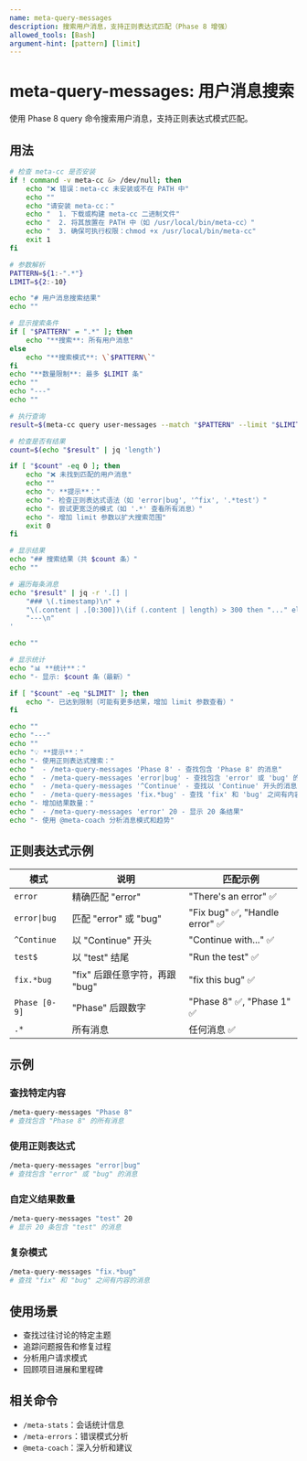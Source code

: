 ```yaml
---
name: meta-query-messages
description: 搜索用户消息，支持正则表达式匹配（Phase 8 增强）
allowed_tools: [Bash]
argument-hint: [pattern] [limit]
---
```


# meta-query-messages: 用户消息搜索

使用 Phase 8 query 命令搜索用户消息，支持正则表达式模式匹配。

## 用法

```bash
# 检查 meta-cc 是否安装
if ! command -v meta-cc &> /dev/null; then
    echo "❌ 错误：meta-cc 未安装或不在 PATH 中"
    echo ""
    echo "请安装 meta-cc："
    echo "  1. 下载或构建 meta-cc 二进制文件"
    echo "  2. 将其放置在 PATH 中（如 /usr/local/bin/meta-cc）"
    echo "  3. 确保可执行权限：chmod +x /usr/local/bin/meta-cc"
    exit 1
fi

# 参数解析
PATTERN=${1:-".*"}
LIMIT=${2:-10}

echo "# 用户消息搜索结果"
echo ""

# 显示搜索条件
if [ "$PATTERN" = ".*" ]; then
    echo "**搜索**: 所有用户消息"
else
    echo "**搜索模式**: \`$PATTERN\`"
fi
echo "**数量限制**: 最多 $LIMIT 条"
echo ""
echo "---"
echo ""

# 执行查询
result=$(meta-cc query user-messages --match "$PATTERN" --limit "$LIMIT" --sort-by timestamp --reverse --output json)

# 检查是否有结果
count=$(echo "$result" | jq 'length')

if [ "$count" -eq 0 ]; then
    echo "❌ 未找到匹配的用户消息"
    echo ""
    echo "💡 **提示**："
    echo "- 检查正则表达式语法（如 'error|bug', '^fix', '.*test'）"
    echo "- 尝试更宽泛的模式（如 '.*' 查看所有消息）"
    echo "- 增加 limit 参数以扩大搜索范围"
    exit 0
fi

# 显示结果
echo "## 搜索结果（共 $count 条）"
echo ""

# 遍历每条消息
echo "$result" | jq -r '.[] |
    "### \(.timestamp)\n" +
    "\(.content | .[0:300])\(if (.content | length) > 300 then "..." else "" end)\n" +
    "---\n"
'

echo ""

# 显示统计
echo "📊 **统计**："
echo "- 显示: $count 条（最新）"

if [ "$count" -eq "$LIMIT" ]; then
    echo "- 已达到限制（可能有更多结果，增加 limit 参数查看）"
fi

echo ""
echo "---"
echo ""
echo "💡 **提示**："
echo "- 使用正则表达式搜索："
echo "  - /meta-query-messages 'Phase 8' - 查找包含 'Phase 8' 的消息"
echo "  - /meta-query-messages 'error|bug' - 查找包含 'error' 或 'bug' 的消息"
echo "  - /meta-query-messages '^Continue' - 查找以 'Continue' 开头的消息"
echo "  - /meta-query-messages 'fix.*bug' - 查找 'fix' 和 'bug' 之间有内容的消息"
echo "- 增加结果数量："
echo "  - /meta-query-messages 'error' 20 - 显示 20 条结果"
echo "- 使用 @meta-coach 分析消息模式和趋势"
```

## 正则表达式示例

| 模式 | 说明 | 匹配示例 |
|------|------|---------|
| `error` | 精确匹配 "error" | "There's an error" ✅ |
| `error\|bug` | 匹配 "error" 或 "bug" | "Fix bug" ✅, "Handle error" ✅ |
| `^Continue` | 以 "Continue" 开头 | "Continue with..." ✅ |
| `test$` | 以 "test" 结尾 | "Run the test" ✅ |
| `fix.*bug` | "fix" 后跟任意字符，再跟 "bug" | "fix this bug" ✅ |
| `Phase [0-9]` | "Phase" 后跟数字 | "Phase 8" ✅, "Phase 1" ✅ |
| `.*` | 所有消息 | 任何消息 ✅ |

## 示例

### 查找特定内容
```bash
/meta-query-messages "Phase 8"
# 查找包含 "Phase 8" 的所有消息
```

### 使用正则表达式
```bash
/meta-query-messages "error|bug"
# 查找包含 "error" 或 "bug" 的消息
```

### 自定义结果数量
```bash
/meta-query-messages "test" 20
# 显示 20 条包含 "test" 的消息
```

### 复杂模式
```bash
/meta-query-messages "fix.*bug"
# 查找 "fix" 和 "bug" 之间有内容的消息
```

## 使用场景

- 查找过往讨论的特定主题
- 追踪问题报告和修复过程
- 分析用户请求模式
- 回顾项目进展和里程碑

## 相关命令

- `/meta-stats`：会话统计信息
- `/meta-errors`：错误模式分析
- `@meta-coach`：深入分析和建议
